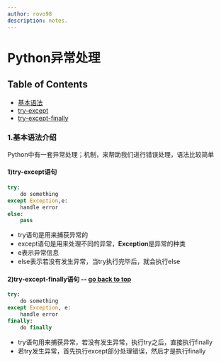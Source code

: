 ```yaml
---
author: rovo98
description: notes.
---
```


# Python异常处理

## Table of Contents

- [基本语法]()
- [try-except]()
- [try-except-finally]()

### 1.基本语法介绍

Python中有一套异常处理；机制，来帮助我们进行错误处理，语法比较简单

#### 1)try-except语句

```python
try:
	do something
except Exception,e:
	handle error
else:
	pass
```
- try语句是用来捕获异常的
- except语句是用来处理不同的异常，**Exception**是异常的种类
- e表示异常信息
- else表示若没有发生异常，当try执行完毕后，就会执行else

#### 2)try-except-finally语句 -- [go back to top]()

```python
try:
	do something 
except Exception, e:
	handle error
finally:	
	do finally
```
- try语句用来捕获异常，若没有发生异常，执行try之后，直接执行finally
- 若try发生异常，首先执行except部分处理错误，然后才是执行finally

